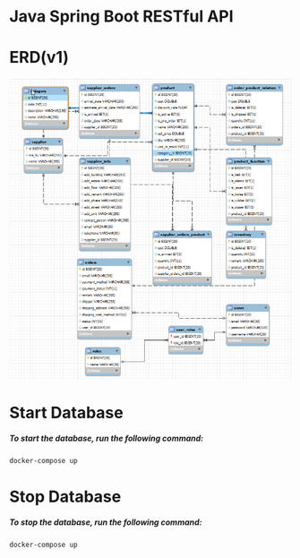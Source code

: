 # Java Spring Boot RESTful API

# ERD(v1)
![alt text](https://github.com/xTommyWongx/Java-Spring-Boot-REST-API/blob/[branch]/src/main/resources/static/ERD.png)


# Start Database
##### To start the database, run the following command: 
```sh
docker-compose up
```

# Stop Database
##### To stop the database, run the following command:
```sh
docker-compose up
```
